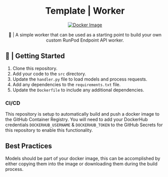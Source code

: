 <div align="center">

<h1>Template | Worker</h1>

[![Docker Image](https://github.com/runpod-workers/worker-template/actions/workflows/CD-docker_build.yml/badge.svg)](https://github.com/runpod-workers/worker-template/actions/workflows/CD-docker_build.yml)

🚀 | A simple worker that can be used as a starting point to build your own custom RunPod Endpoint API worker.
</div>

## 📖 | Getting Started

1. Clone this repository.
2. Add your code to the `src` directory.
3. Update the `handler.py` file to load models and process requests.
4. Add any dependencies to the `requirements.txt` file.
5. Update the `Dockerfile` to include any additional dependencies.

### CI/CD

This repository is setup to automatically build and push a docker image to the GitHub Container Registry. You will need to add your DockerHub credentials `DOCKERHUB_USERNAME` & `DOCKERHUB_TOKEN` to the GitHub Secrets for this repository to enable this functionality.

## Best Practices

Models should be part of your docker image, this can be accomplished by either copying them into the image or downloading them during the build process.
